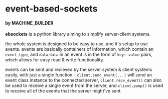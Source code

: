 # event-based-sockets
#### by MACHINE_BUILDER

**ebsockets** is a python library aiming to simplify server-client systems.

the whole system is designed to be easy to use, and it's setup to use events.
events are basically containers of information, which contain an `event_type`, and `data`
`data` in an event is in the form of `key: value` pairs, which allows for easy read & write functionality.

events can be sent and recieved by the server system & client systems easily, with just a single
function - `client.send_event(...)` will send an event class instance to the connected server,
`client.recv_event()` can also be used to receive a single event from the server,
and `client.pump()` is used to receive all of the events that the server might've sent.
